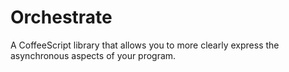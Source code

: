 # Orchestrate

A CoffeeScript library that allows you to more clearly express the asynchronous aspects of your program.

